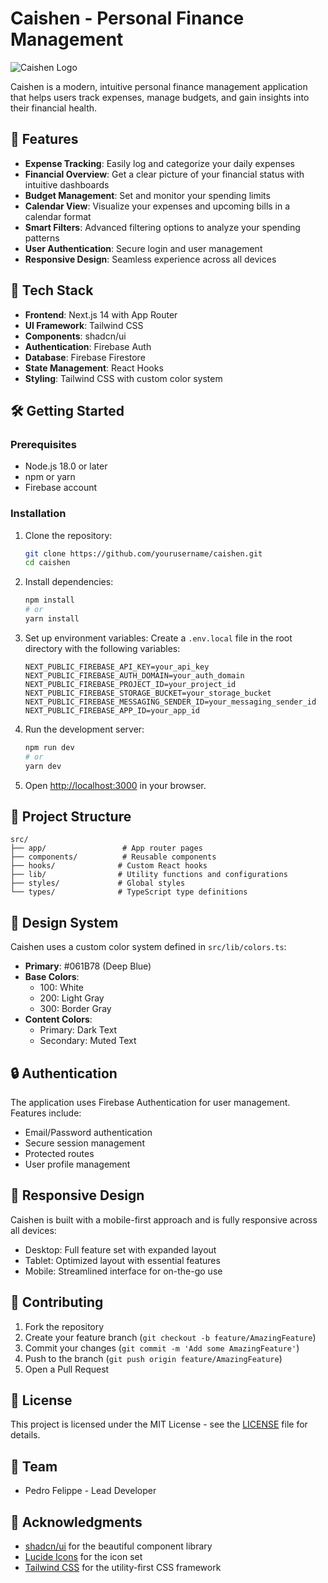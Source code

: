 # Caishen - Personal Finance Management

![Caishen Logo](public/logo.png)

Caishen is a modern, intuitive personal finance management application that helps users track expenses, manage budgets, and gain insights into their financial health.

## 🌟 Features

- **Expense Tracking**: Easily log and categorize your daily expenses
- **Financial Overview**: Get a clear picture of your financial status with intuitive dashboards
- **Budget Management**: Set and monitor your spending limits
- **Calendar View**: Visualize your expenses and upcoming bills in a calendar format
- **Smart Filters**: Advanced filtering options to analyze your spending patterns
- **User Authentication**: Secure login and user management
- **Responsive Design**: Seamless experience across all devices

## 🚀 Tech Stack

- **Frontend**: Next.js 14 with App Router
- **UI Framework**: Tailwind CSS
- **Components**: shadcn/ui
- **Authentication**: Firebase Auth
- **Database**: Firebase Firestore
- **State Management**: React Hooks
- **Styling**: Tailwind CSS with custom color system

## 🛠️ Getting Started

### Prerequisites

- Node.js 18.0 or later
- npm or yarn
- Firebase account

### Installation

1. Clone the repository:

   ```bash
   git clone https://github.com/yourusername/caishen.git
   cd caishen
   ```

2. Install dependencies:

   ```bash
   npm install
   # or
   yarn install
   ```

3. Set up environment variables:
   Create a `.env.local` file in the root directory with the following variables:

   ```env
   NEXT_PUBLIC_FIREBASE_API_KEY=your_api_key
   NEXT_PUBLIC_FIREBASE_AUTH_DOMAIN=your_auth_domain
   NEXT_PUBLIC_FIREBASE_PROJECT_ID=your_project_id
   NEXT_PUBLIC_FIREBASE_STORAGE_BUCKET=your_storage_bucket
   NEXT_PUBLIC_FIREBASE_MESSAGING_SENDER_ID=your_messaging_sender_id
   NEXT_PUBLIC_FIREBASE_APP_ID=your_app_id
   ```

4. Run the development server:

   ```bash
   npm run dev
   # or
   yarn dev
   ```

5. Open [http://localhost:3000](http://localhost:3000) in your browser.

## 📁 Project Structure

```
src/
├── app/                 # App router pages
├── components/          # Reusable components
├── hooks/              # Custom React hooks
├── lib/                # Utility functions and configurations
├── styles/             # Global styles
└── types/              # TypeScript type definitions
```

## 🎨 Design System

Caishen uses a custom color system defined in `src/lib/colors.ts`:

- **Primary**: #061B78 (Deep Blue)
- **Base Colors**:
  - 100: White
  - 200: Light Gray
  - 300: Border Gray
- **Content Colors**:
  - Primary: Dark Text
  - Secondary: Muted Text

## 🔒 Authentication

The application uses Firebase Authentication for user management. Features include:

- Email/Password authentication
- Secure session management
- Protected routes
- User profile management

## 📱 Responsive Design

Caishen is built with a mobile-first approach and is fully responsive across all devices:

- Desktop: Full feature set with expanded layout
- Tablet: Optimized layout with essential features
- Mobile: Streamlined interface for on-the-go use

## 🤝 Contributing

1. Fork the repository
2. Create your feature branch (`git checkout -b feature/AmazingFeature`)
3. Commit your changes (`git commit -m 'Add some AmazingFeature'`)
4. Push to the branch (`git push origin feature/AmazingFeature`)
5. Open a Pull Request

## 📄 License

This project is licensed under the MIT License - see the [LICENSE](LICENSE) file for details.

## 👥 Team

- Pedro Felippe - Lead Developer

## 🙏 Acknowledgments

- [shadcn/ui](https://ui.shadcn.com/) for the beautiful component library
- [Lucide Icons](https://lucide.dev/) for the icon set
- [Tailwind CSS](https://tailwindcss.com/) for the utility-first CSS framework
